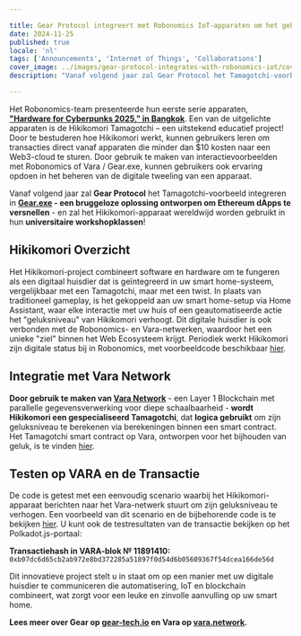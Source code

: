 ```yaml
---

title: Gear Protocol integreert met Robonomics IoT-apparaten om het gebruik en onderwijs van Blockchain-technologie te versnellen
date: 2024-11-25
published: true
locale: 'nl'
tags: ['Announcements', 'Internet of Things', 'Collaborations']
cover_image: ../images/gear-protocol-integrates-with-robonomics-iot/cover.webp
description: "Vanaf volgend jaar zal Gear Protocol het Tamagotchi-voorbeeld integreren in Gear.exe - een bruggeloze oplossing ontworpen om Ethereum dApps te versnellen - en zal het Hikikomori-apparaat wereldwijd worden gebruikt in hun universitaire workshopklassen!"

---
```


Het Robonomics-team presenteerde hun eerste serie apparaten, **["Hardware for Cyberpunks 2025," in Bangkok](https://x.com/AIRA_Robonomics/status/1856724439439913110)**. Een van de uitgelichte apparaten is de Hikikomori Tamagotchi – een uitstekend educatief project! Door te bestuderen hoe Hikikomori werkt, kunnen gebruikers leren om transacties direct vanaf apparaten die minder dan $10 kosten naar een Web3-cloud te sturen. Door gebruik te maken van interactievoorbeelden met Robonomics of Vara / Gear.exe, kunnen gebruikers ook ervaring opdoen in het beheren van de digitale tweeling van een apparaat.

Vanaf volgend jaar zal **Gear Protocol** het Tamagotchi-voorbeeld integreren in **[Gear.exe](https://gear-tech.io/gear-exe) - een bruggeloze oplossing ontworpen om Ethereum dApps te versnellen** - en zal het Hikikomori-apparaat wereldwijd worden gebruikt in hun **universitaire workshopklassen**!

## Hikikomori Overzicht

Het Hikikomori-project combineert software en hardware om te fungeren als een digitaal huisdier dat is geïntegreerd in uw smart home-systeem, vergelijkbaar met een Tamagotchi, maar met een twist. In plaats van traditioneel gameplay, is het gekoppeld aan uw smart home-setup via Home Assistant, waar elke interactie met uw huis of een geautomatiseerde actie het "geluksniveau" van Hikikomori verhoogt. Dit digitale huisdier is ook verbonden met de Robonomics- en Vara-netwerken, waardoor het een unieke "ziel" binnen het Web Ecosysteem krijgt. Periodiek werkt Hikikomori zijn digitale status bij in Robonomics, met voorbeeldcode beschikbaar [hier](https://github.com/airalab/hikikomori-tamagotchi/tree/only-robonomics/main).

## Integratie met Vara Network

**Door gebruik te maken van [Vara Network](https://vara.network)** - een Layer 1 Blockchain met parallelle gegevensverwerking voor diepe schaalbaarheid - **wordt Hikikomori een gespecialiseerd Tamagotchi**, dat **logica gebruikt** om zijn geluksniveau te berekenen via berekeningen binnen een smart contract. Het Tamagotchi smart contract op Vara, ontworpen voor het bijhouden van geluk, is te vinden [hier](https://idea.gear-tech.io/programs/0x8e5f2de1fea16db5a65d4e64bca1f8a709585853749b3572ff15487db2146771?node=wss%3A%2F%2Ftestnet.vara.network).

## Testen op VARA en de Transactie

De code is getest met een eenvoudig scenario waarbij het Hikikomori-apparaat berichten naar het Vara-netwerk stuurt om zijn geluksniveau te verhogen. Een voorbeeld van dit scenario en de bijbehorende code is te bekijken [hier](https://github.com/airalab/hikikomori-tamagotchi/tree/main/main). U kunt ook de testresultaten van de transactie bekijken op het Polkadot.js-portaal: 

**Transactiehash in VARA-blok № 11891410:**
`0xb07dc6d65cb2ab972e8bd372285a51897f0d54d6b05609367f54dcea166de56d`

Dit innovatieve project stelt u in staat om op een manier met uw digitale huisdier te communiceren die automatisering, IoT en blockchain combineert, wat zorgt voor een leuke en zinvolle aanvulling op uw smart home.

**Lees meer over Gear op [gear-tech.io](https://gear-tech.io) en Vara op [vara.network](https://vara.network).**